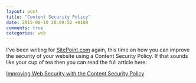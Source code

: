 ```yaml
---
layout: post
title: "Content Security Policy"
date: 2015-08-10 20:09:52 +0100
comments: true
categories: web
---
```


I've been writing for [SitePoint.com](http://www.sitepoint.com/) again, this time on how you can improve the security of your website using a Content Security Policy. If that sounds like your cup of tea then you can read the full article here:

[Improving Web Security with the Content Security Policy](http://www.sitepoint.com/improving-web-security-with-the-content-security-policy/)
